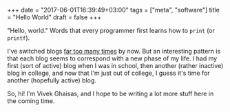 +++
date = "2017-06-01T16:39:49+03:00"
tags = ["meta", "software"]
title = "Hello World"
draft = false
+++

"Hello, world." Words that every programmer first learns how to `print` (or `printf`).
<!--more-->

I've switched blogs <a href="http://polybuildr.github.io/old-blog/bit-nebula-and-petroglyph/" target="_blank" rel="nofollow">far too many times</a> by now. But an interesting pattern is that each blog seems to correspond with a new phase of my life. I had my first (sort of active) blog when I was in school, then another (rather inactive) blog in college, and now that I'm just out of college, I guess it's time for another (hopefully active) blog.

So, hi! I'm Vivek Ghaisas, and I hope to be writing a lot more stuff here in the coming time.
